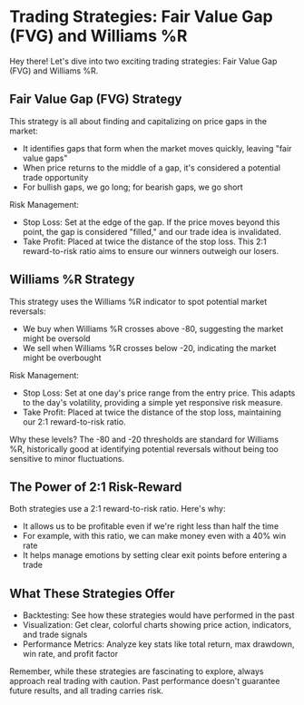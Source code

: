 # Trading Strategies: Fair Value Gap (FVG) and Williams %R

Hey there! Let's dive into two exciting trading strategies: Fair Value Gap (FVG) and Williams %R.

## Fair Value Gap (FVG) Strategy

This strategy is all about finding and capitalizing on price gaps in the market:

- It identifies gaps that form when the market moves quickly, leaving "fair value gaps"
- When price returns to the middle of a gap, it's considered a potential trade opportunity
- For bullish gaps, we go long; for bearish gaps, we go short

Risk Management:
- Stop Loss: Set at the edge of the gap. If the price moves beyond this point, the gap is considered "filled," and our trade idea is invalidated.
- Take Profit: Placed at twice the distance of the stop loss. This 2:1 reward-to-risk ratio aims to ensure our winners outweigh our losers.

## Williams %R Strategy

This strategy uses the Williams %R indicator to spot potential market reversals:

- We buy when Williams %R crosses above -80, suggesting the market might be oversold
- We sell when Williams %R crosses below -20, indicating the market might be overbought

Risk Management:
- Stop Loss: Set at one day's price range from the entry price. This adapts to the day's volatility, providing a simple yet responsive risk measure.
- Take Profit: Placed at twice the distance of the stop loss, maintaining our 2:1 reward-to-risk ratio.

Why these levels? The -80 and -20 thresholds are standard for Williams %R, historically good at identifying potential reversals without being too sensitive to minor fluctuations.

## The Power of 2:1 Risk-Reward

Both strategies use a 2:1 reward-to-risk ratio. Here's why:
- It allows us to be profitable even if we're right less than half the time
- For example, with this ratio, we can make money even with a 40% win rate
- It helps manage emotions by setting clear exit points before entering a trade

## What These Strategies Offer

- Backtesting: See how these strategies would have performed in the past
- Visualization: Get clear, colorful charts showing price action, indicators, and trade signals
- Performance Metrics: Analyze key stats like total return, max drawdown, win rate, and profit factor

Remember, while these strategies are fascinating to explore, always approach real trading with caution. Past performance doesn't guarantee future results, and all trading carries risk.